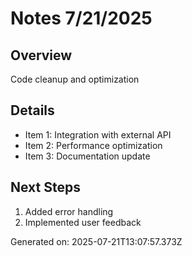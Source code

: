 # Notes 7/21/2025

## Overview
Code cleanup and optimization

## Details
- Item 1: Integration with external API
- Item 2: Performance optimization
- Item 3: Documentation update

## Next Steps
1. Added error handling
2. Implemented user feedback

Generated on: 2025-07-21T13:07:57.373Z

